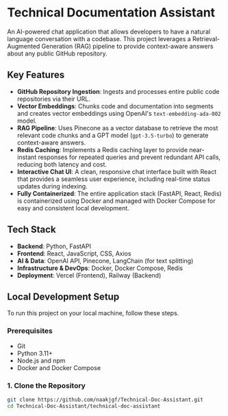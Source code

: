 # Technical Documentation Assistant

An AI-powered chat application that allows developers to have a natural language conversation with a codebase. This project leverages a Retrieval-Augmented Generation (RAG) pipeline to provide context-aware answers about any public GitHub repository.

## Key Features

-   **GitHub Repository Ingestion**: Ingests and processes entire public code repositories via their URL.
-   **Vector Embeddings**: Chunks code and documentation into segments and creates vector embeddings using OpenAI's `text-embedding-ada-002` model.
-   **RAG Pipeline**: Uses Pinecone as a vector database to retrieve the most relevant code chunks and a GPT model (`gpt-3.5-turbo`) to generate context-aware answers.
-   **Redis Caching**: Implements a Redis caching layer to provide near-instant responses for repeated queries and prevent redundant API calls, reducing both latency and cost.
-   **Interactive Chat UI**: A clean, responsive chat interface built with React that provides a seamless user experience, including real-time status updates during indexing.
-   **Fully Containerized**: The entire application stack (FastAPI, React, Redis) is containerized using Docker and managed with Docker Compose for easy and consistent local development.

## Tech Stack

-   **Backend**: Python, FastAPI
-   **Frontend**: React, JavaScript, CSS, Axios
-   **AI & Data**: OpenAI API, Pinecone, LangChain (for text splitting)
-   **Infrastructure & DevOps**: Docker, Docker Compose, Redis
-   **Deployment**: Vercel (Frontend), Railway (Backend)

## Local Development Setup

To run this project on your local machine, follow these steps.

### Prerequisites

-   Git
-   Python 3.11+
-   Node.js and npm
-   Docker and Docker Compose

### 1. Clone the Repository

```bash
git clone https://github.com/naakjgf/Technical-Doc-Assistant.git
cd Technical-Doc-Assistant/technical-doc-assistant
